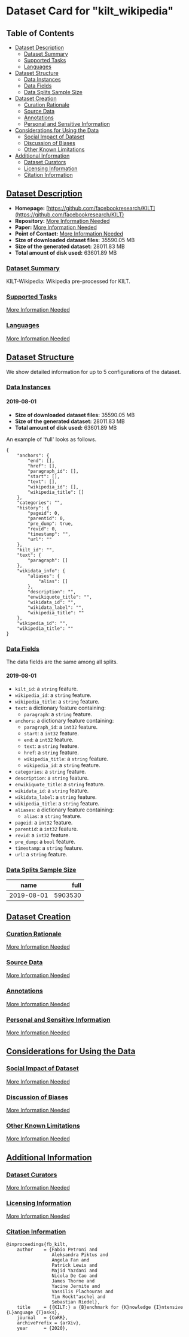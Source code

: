 ---
---

# Dataset Card for "kilt_wikipedia"

## Table of Contents
- [Dataset Description](#dataset-description)
  - [Dataset Summary](#dataset-summary)
  - [Supported Tasks](#supported-tasks)
  - [Languages](#languages)
- [Dataset Structure](#dataset-structure)
  - [Data Instances](#data-instances)
  - [Data Fields](#data-fields)
  - [Data Splits Sample Size](#data-splits-sample-size)
- [Dataset Creation](#dataset-creation)
  - [Curation Rationale](#curation-rationale)
  - [Source Data](#source-data)
  - [Annotations](#annotations)
  - [Personal and Sensitive Information](#personal-and-sensitive-information)
- [Considerations for Using the Data](#considerations-for-using-the-data)
  - [Social Impact of Dataset](#social-impact-of-dataset)
  - [Discussion of Biases](#discussion-of-biases)
  - [Other Known Limitations](#other-known-limitations)
- [Additional Information](#additional-information)
  - [Dataset Curators](#dataset-curators)
  - [Licensing Information](#licensing-information)
  - [Citation Information](#citation-information)

## [Dataset Description](#dataset-description)

- **Homepage:** [https://github.com/facebookresearch/KILT](https://github.com/facebookresearch/KILT)
- **Repository:** [More Information Needed](https://github.com/huggingface/datasets/blob/master/CONTRIBUTING.md#how-to-contribute-to-the-dataset-cards)
- **Paper:** [More Information Needed](https://github.com/huggingface/datasets/blob/master/CONTRIBUTING.md#how-to-contribute-to-the-dataset-cards)
- **Point of Contact:** [More Information Needed](https://github.com/huggingface/datasets/blob/master/CONTRIBUTING.md#how-to-contribute-to-the-dataset-cards)
- **Size of downloaded dataset files:** 35590.05 MB
- **Size of the generated dataset:** 28011.83 MB
- **Total amount of disk used:** 63601.89 MB

### [Dataset Summary](#dataset-summary)

KILT-Wikipedia: Wikipedia pre-processed for KILT.

### [Supported Tasks](#supported-tasks)

[More Information Needed](https://github.com/huggingface/datasets/blob/master/CONTRIBUTING.md#how-to-contribute-to-the-dataset-cards)

### [Languages](#languages)

[More Information Needed](https://github.com/huggingface/datasets/blob/master/CONTRIBUTING.md#how-to-contribute-to-the-dataset-cards)

## [Dataset Structure](#dataset-structure)

We show detailed information for up to 5 configurations of the dataset.

### [Data Instances](#data-instances)

#### 2019-08-01

- **Size of downloaded dataset files:** 35590.05 MB
- **Size of the generated dataset:** 28011.83 MB
- **Total amount of disk used:** 63601.89 MB

An example of 'full' looks as follows.
```
{
    "anchors": {
        "end": [],
        "href": [],
        "paragraph_id": [],
        "start": [],
        "text": [],
        "wikipedia_id": [],
        "wikipedia_title": []
    },
    "categories": "",
    "history": {
        "pageid": 0,
        "parentid": 0,
        "pre_dump": true,
        "revid": 0,
        "timestamp": "",
        "url": ""
    },
    "kilt_id": "",
    "text": {
        "paragraph": []
    },
    "wikidata_info": {
        "aliases": {
            "alias": []
        },
        "description": "",
        "enwikiquote_title": "",
        "wikidata_id": "",
        "wikidata_label": "",
        "wikipedia_title": ""
    },
    "wikipedia_id": "",
    "wikipedia_title": ""
}
```

### [Data Fields](#data-fields)

The data fields are the same among all splits.

#### 2019-08-01
- `kilt_id`: a `string` feature.
- `wikipedia_id`: a `string` feature.
- `wikipedia_title`: a `string` feature.
- `text`: a dictionary feature containing:
  - `paragraph`: a `string` feature.
- `anchors`: a dictionary feature containing:
  - `paragraph_id`: a `int32` feature.
  - `start`: a `int32` feature.
  - `end`: a `int32` feature.
  - `text`: a `string` feature.
  - `href`: a `string` feature.
  - `wikipedia_title`: a `string` feature.
  - `wikipedia_id`: a `string` feature.
- `categories`: a `string` feature.
- `description`: a `string` feature.
- `enwikiquote_title`: a `string` feature.
- `wikidata_id`: a `string` feature.
- `wikidata_label`: a `string` feature.
- `wikipedia_title`: a `string` feature.
- `aliases`: a dictionary feature containing:
  - `alias`: a `string` feature.
- `pageid`: a `int32` feature.
- `parentid`: a `int32` feature.
- `revid`: a `int32` feature.
- `pre_dump`: a `bool` feature.
- `timestamp`: a `string` feature.
- `url`: a `string` feature.

### [Data Splits Sample Size](#data-splits-sample-size)

|   name   | full  |
|----------|------:|
|2019-08-01|5903530|

## [Dataset Creation](#dataset-creation)

### [Curation Rationale](#curation-rationale)

[More Information Needed](https://github.com/huggingface/datasets/blob/master/CONTRIBUTING.md#how-to-contribute-to-the-dataset-cards)

### [Source Data](#source-data)

[More Information Needed](https://github.com/huggingface/datasets/blob/master/CONTRIBUTING.md#how-to-contribute-to-the-dataset-cards)

### [Annotations](#annotations)

[More Information Needed](https://github.com/huggingface/datasets/blob/master/CONTRIBUTING.md#how-to-contribute-to-the-dataset-cards)

### [Personal and Sensitive Information](#personal-and-sensitive-information)

[More Information Needed](https://github.com/huggingface/datasets/blob/master/CONTRIBUTING.md#how-to-contribute-to-the-dataset-cards)

## [Considerations for Using the Data](#considerations-for-using-the-data)

### [Social Impact of Dataset](#social-impact-of-dataset)

[More Information Needed](https://github.com/huggingface/datasets/blob/master/CONTRIBUTING.md#how-to-contribute-to-the-dataset-cards)

### [Discussion of Biases](#discussion-of-biases)

[More Information Needed](https://github.com/huggingface/datasets/blob/master/CONTRIBUTING.md#how-to-contribute-to-the-dataset-cards)

### [Other Known Limitations](#other-known-limitations)

[More Information Needed](https://github.com/huggingface/datasets/blob/master/CONTRIBUTING.md#how-to-contribute-to-the-dataset-cards)

## [Additional Information](#additional-information)

### [Dataset Curators](#dataset-curators)

[More Information Needed](https://github.com/huggingface/datasets/blob/master/CONTRIBUTING.md#how-to-contribute-to-the-dataset-cards)

### [Licensing Information](#licensing-information)

[More Information Needed](https://github.com/huggingface/datasets/blob/master/CONTRIBUTING.md#how-to-contribute-to-the-dataset-cards)

### [Citation Information](#citation-information)

```
@inproceedings{fb_kilt,
    author    = {Fabio Petroni and
                 Aleksandra Piktus and
                 Angela Fan and
                 Patrick Lewis and
                 Majid Yazdani and
                 Nicola De Cao and
                 James Thorne and
                 Yacine Jernite and
                 Vassilis Plachouras and
                 Tim Rockt"aschel and
                 Sebastian Riedel},
    title     = {{KILT:} a {B}enchmark for {K}nowledge {I}ntensive {L}anguage {T}asks},
    journal   = {CoRR},
    archivePrefix = {arXiv},
    year      = {2020},

```

